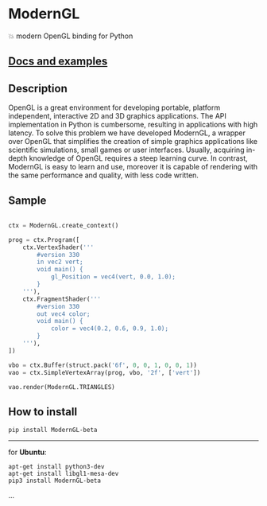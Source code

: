 # ModernGL
:boom: modern OpenGL binding for Python

## [Docs and examples](https://cprogrammer1994.github.io/ModernGL/)

## Description

OpenGL is a great environment for developing portable, platform independent,
interactive 2D and 3D graphics applications. The API implementation in Python
is cumbersome, resulting in applications with high latency. To solve this
problem we have developed ModernGL, a wrapper over OpenGL that simplifies the
creation of simple graphics applications like scientific simulations, small
games or user interfaces. Usually, acquiring in-depth knowledge of OpenGL
requires a steep learning curve. In contrast, ModernGL is easy to learn and
use, moreover it is capable of rendering with the same performance and
quality, with less code written.

## Sample

```py

ctx = ModernGL.create_context()

prog = ctx.Program([
	ctx.VertexShader('''
		#version 330
		in vec2 vert;
		void main() {
			gl_Position = vec4(vert, 0.0, 1.0);
		}
	'''),
	ctx.FragmentShader('''
		#version 330
		out vec4 color;
		void main() {
			color = vec4(0.2, 0.6, 0.9, 1.0);
		}
	'''),
])

vbo = ctx.Buffer(struct.pack('6f', 0, 0, 1, 0, 0, 1))
vao = ctx.SimpleVertexArray(prog, vbo, '2f', ['vert'])

vao.render(ModernGL.TRIANGLES)

```

## How to install

```
pip install ModernGL-beta
```

-----

for **Ubuntu**:
```
apt-get install python3-dev
apt-get install libgl1-mesa-dev
pip3 install ModernGL-beta
```

...
